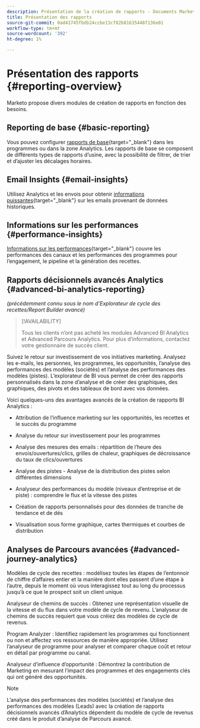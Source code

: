 ```yaml
---
description: Présentation de la création de rapports - Documents Marketo - Documentation du produit
title: Présentation des rapports
source-git-commit: 0ad41745fbdb24ccbe13cf82b81635448f136e01
workflow-type: tm+mt
source-wordcount: '392'
ht-degree: 1%

---
```



# Présentation des rapports {#reporting-overview}

Marketo propose divers modules de création de rapports en fonction des besoins.

## Reporting de base {#basic-reporting}

Vous pouvez configurer [rapports de base](/help/marketo/product-docs/reporting/basic-reporting/report-types/report-type-overview.md){target=&quot;_blank&quot;} dans les programmes ou dans la zone Analytics. Les rapports de base se composent de différents types de rapports d’usine, avec la possibilité de filtrer, de trier et d’ajuster les décalages horaires.

## Email Insights {#email-insights}

Utilisez Analytics et les envois pour obtenir [informations puissantes](/help/marketo/product-docs/reporting/email-insights/email-insights-overview.md){target=&quot;_blank&quot;} sur les emails provenant de données historiques.

## Informations sur les performances {#performance-insights}

[Informations sur les performances](/help/marketo/product-docs/reporting/performance-insights/performance-insights-overview.md){target=&quot;_blank&quot;} couvre les performances des canaux et les performances des programmes pour l’engagement, le pipeline et la génération des recettes.

## Rapports décisionnels avancés Analytics {#advanced-bi-analytics-reporting}

_(précédemment connu sous le nom d’Explorateur de cycle des recettes/Report Builder avancé)_

>[!AVAILABILITY]
>
>Tous les clients n’ont pas acheté les modules Advanced BI Analytics et Advanced Parcours Analytics. Pour plus d’informations, contactez votre gestionnaire de succès client.

Suivez le retour sur investissement de vos initiatives marketing. Analysez les e-mails, les personnes, les programmes, les opportunités, l’analyse des performances des modèles (sociétés) et l’analyse des performances des modèles (pistes). L’explorateur de BI vous permet de créer des rapports personnalisés dans la zone d’analyse et de créer des graphiques, des graphiques, des pivots et des tableaux de bord avec vos données.

Voici quelques-uns des avantages avancés de la création de rapports BI Analytics :

* Attribution de l’influence marketing sur les opportunités, les recettes et le succès du programme

* Analyse du retour sur investissement pour les programmes

* Analyse des mesures des emails : répartition de l’heure des envois/ouvertures/clics, grilles de chaleur, graphiques de décroissance du taux de clics/ouvertures

* Analyse des pistes - Analyse de la distribution des pistes selon différentes dimensions

* Analyseur des performances du modèle (niveaux d’entreprise et de piste) : comprendre le flux et la vitesse des pistes

* Création de rapports personnalisés pour des données de tranche de tendance et de dés

* Visualisation sous forme graphique, cartes thermiques et courbes de distribution

## Analyses de Parcours avancées {#advanced-journey-analytics}

Modèles de cycle des recettes : modélisez toutes les étapes de l’entonnoir de chiffre d’affaires entier et la manière dont elles passent d’une étape à l’autre, depuis le moment où vous interagissez tout au long du processus jusqu’à ce que le prospect soit un client unique.

Analyseur de chemins de succès : Obtenez une représentation visuelle de la vitesse et du flux dans votre modèle de cycle de revenu. L’analyseur de chemins de succès requiert que vous créiez des modèles de cycle de revenus.

Program Analyzer : Identifiez rapidement les programmes qui fonctionnent ou non et affectez vos ressources de manière appropriée. Utilisez l’analyseur de programme pour analyser et comparer chaque coût et retour en détail par programme ou canal.

Analyseur d’influence d’opportunité : Démontrez la contribution de Marketing en mesurant l’impact des programmes et des engagements clés qui ont généré des opportunités.

>[!NOTE]
>
>L’analyse des performances des modèles (sociétés) et l’analyse des performances des modèles (Leads) avec la création de rapports décisionnels avancés d’Analytics dépendent du modèle de cycle de revenus créé dans le produit d’analyse de Parcours avancé.





